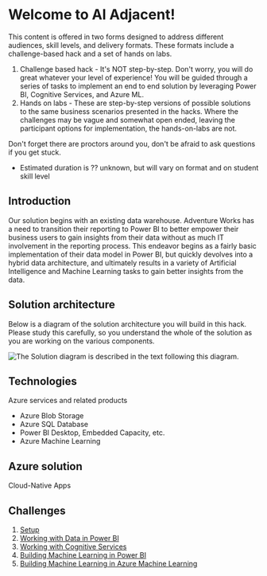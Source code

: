 # Welcome to AI Adjacent!

This content is offered in two forms designed to address different audiences, skill levels, and delivery formats.  These formats include a challenge-based hack and a set of hands on labs.
1. Challenge based hack - It's NOT step-by-step. Don't worry, you will do great whatever your level of experience! You will be guided through a series of tasks to implement an end to end solution by leveraging Power BI, Cognitive Services, and Azure ML.
2. Hands on labs - These are step-by-step versions of possible solutions to the same business scenarios presented in the hacks.  Where the challenges may be vague and somewhat open ended, leaving the participant options for implementation, the hands-on-labs are not.

Don't forget there are proctors around you, don't be afraid to ask questions if you get stuck.

- Estimated duration is ?? unknown, but will vary on format and on student skill level

## **Introduction**

Our solution begins with an existing data warehouse.  Adventure Works has a need to transition their reporting to Power BI to better empower their business users to gain insights from their data without as much IT involvement in the reporting process. This endeavor begins as a fairly basic implementation of their data model in Power BI, but quickly devolves into a hybrid data architecture, and ultimately results in a variety of Artificial Intelligence and Machine Learning tasks to gain better insights from the data.  

## **Solution architecture**

Below is a diagram of the solution architecture you will build in this hack. Please study this carefully, so you understand the whole of the solution as you are working on the various components.

![The Solution diagram is described in the text following this diagram.](images/image2.png 'Solution diagram')


## Technologies

Azure services and related products
*   Azure Blob Storage
*   Azure SQL Database
*   Power BI Desktop, Embedded Capacity, etc.
*   Azure Machine Learning

## Azure solution
Cloud-Native Apps


## Challenges

1.  [Setup](./Student/Guides/challenges/01-Setup.md)
1.  [Working with Data in Power BI](./Student/Guides/challenges/02-Dataflows.md)
1.  [Working with Cognitive Services](./Student/Guides/challenges/03-CognitiveServices.md)
1.  [Building Machine Learning in Power BI](./Student/Guides/challenges/04-PowerBIAutoML)
1.  [Building Machine Learning in Azure Machine Learning](./Student/Guides/challenges/05-AzureML)